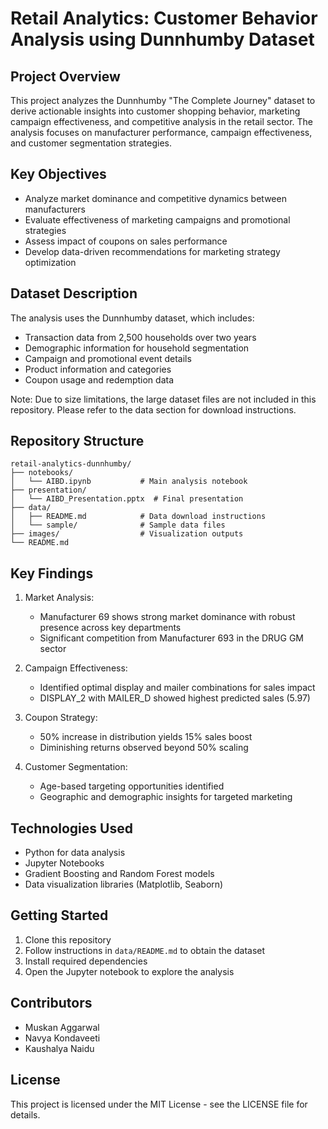 # Retail Analytics: Customer Behavior Analysis using Dunnhumby Dataset

## Project Overview
This project analyzes the Dunnhumby "The Complete Journey" dataset to derive actionable insights into customer shopping behavior, marketing campaign effectiveness, and competitive analysis in the retail sector. The analysis focuses on manufacturer performance, campaign effectiveness, and customer segmentation strategies.

## Key Objectives
- Analyze market dominance and competitive dynamics between manufacturers
- Evaluate effectiveness of marketing campaigns and promotional strategies
- Assess impact of coupons on sales performance
- Develop data-driven recommendations for marketing strategy optimization

## Dataset Description
The analysis uses the Dunnhumby dataset, which includes:
- Transaction data from 2,500 households over two years
- Demographic information for household segmentation
- Campaign and promotional event details
- Product information and categories
- Coupon usage and redemption data

Note: Due to size limitations, the large dataset files are not included in this repository. Please refer to the data section for download instructions.

## Repository Structure
```
retail-analytics-dunnhumby/
├── notebooks/
│   └── AIBD.ipynb           # Main analysis notebook
├── presentation/
│   └── AIBD_Presentation.pptx  # Final presentation
├── data/
│   ├── README.md            # Data download instructions
│   └── sample/              # Sample data files
├── images/                  # Visualization outputs
└── README.md
```

## Key Findings
1. Market Analysis:
   - Manufacturer 69 shows strong market dominance with robust presence across key departments
   - Significant competition from Manufacturer 693 in the DRUG GM sector

2. Campaign Effectiveness:
   - Identified optimal display and mailer combinations for sales impact
   - DISPLAY_2 with MAILER_D showed highest predicted sales (5.97)

3. Coupon Strategy:
   - 50% increase in distribution yields 15% sales boost
   - Diminishing returns observed beyond 50% scaling

4. Customer Segmentation:
   - Age-based targeting opportunities identified
   - Geographic and demographic insights for targeted marketing

## Technologies Used
- Python for data analysis
- Jupyter Notebooks
- Gradient Boosting and Random Forest models
- Data visualization libraries (Matplotlib, Seaborn)

## Getting Started
1. Clone this repository
2. Follow instructions in `data/README.md` to obtain the dataset
3. Install required dependencies
4. Open the Jupyter notebook to explore the analysis

## Contributors
- Muskan Aggarwal
- Navya Kondaveeti
- Kaushalya Naidu

## License
This project is licensed under the MIT License - see the LICENSE file for details. 